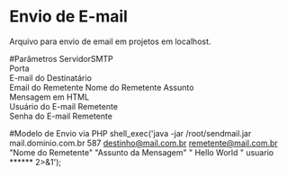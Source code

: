 # Envio de E-mail
Arquivo para envio de email em projetos em localhost.

#Parâmetros
ServidorSMTP  
Porta  
E-mail do Destinatário  
Email do Remetente
Nome do Remetente
Assunto  
Mensagem em HTML  
Usuário do E-mail Remetente  
Senha do E-mail Remetente

#Modelo de Envio via PHP
shell_exec('java -jar /root/sendmail.jar mail.dominio.com.br 587 destinho@mail.com.br remetente@mail.com.br "Nome do Remetente" "Assunto da Mensagem" "<body> Hello World </body>" usuario ****** 2>&1');